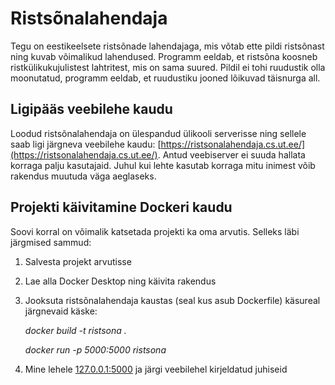 # Ristsõnalahendaja

Tegu on eestikeelsete ristsõnade lahendajaga, mis võtab ette pildi ristsõnast ning kuvab võimalikud lahendused. Programm eeldab, et ristsõna koosneb ristkülikukujulistest lahtritest, mis on sama suured. Pildil ei tohi ruudustik olla moonutatud, programm eeldab, et ruudustiku jooned lõikuvad täisnurga all.

## Ligipääs veebilehe kaudu

Loodud ristsõnalahendaja on ülespandud ülikooli serverisse ning sellele saab ligi järgneva veebilehe kaudu: [https://ristsonalahendaja.cs.ut.ee/](https://ristsonalahendaja.cs.ut.ee/). Antud veebiserver ei suuda hallata korraga palju kasutajaid. Juhul kui lehte kasutab korraga mitu inimest võib rakendus muutuda väga aeglaseks.


## Projekti käivitamine Dockeri kaudu

Soovi korral on võimalik katsetada projekti ka oma arvutis. Selleks läbi järgmised sammud:

1) Salvesta projekt arvutisse

2) Lae alla Docker Desktop ning käivita rakendus

3) Jooksuta ristsõnalahendaja kaustas (seal kus asub Dockerfile) käsureal järgnevaid käske:
 
      *docker build -t ristsona .* 
    
      *docker run -p 5000:5000 ristsona* 

4) Mine lehele [127.0.0.1:5000](http://127.0.0.1:5000) ja järgi veebilehel kirjeldatud juhiseid
